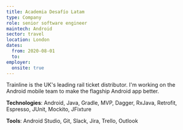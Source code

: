 ```yaml
---
title: Academia Desafío Latam
type: Company
role: senior software engineer
maintech: Android
sector: travel
location: London
dates:
  from: 2020-08-01
  to: 
employer:
  onsite: true
---
```


Trainline is the UK's leading rail ticket distributor. I'm working on the Android mobile team to make the flagship Android app better.

**Technologies**: Android, Java, Gradle, MVP, Dagger, RxJava, Retrofit, Espresso, JUnit, Mockito, JFixture

**Tools**: Android Studio, Git, Slack, Jira, Trello, Outlook
